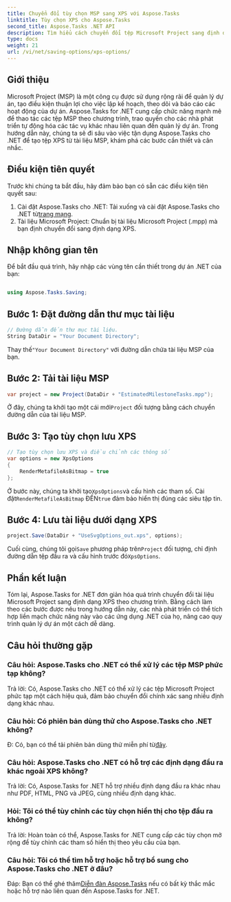 ```yaml
---
title: Chuyển đổi tùy chọn MSP sang XPS với Aspose.Tasks
linktitle: Tùy chọn XPS cho Aspose.Tasks
second_title: Aspose.Tasks .NET API
description: Tìm hiểu cách chuyển đổi tệp Microsoft Project sang định dạng XPS bằng Aspose.Tasks cho .NET. Tích hợp dễ dàng, chức năng mạnh mẽ.
type: docs
weight: 21
url: /vi/net/saving-options/xps-options/
---
```

## Giới thiệu
Microsoft Project (MSP) là một công cụ được sử dụng rộng rãi để quản lý dự án, tạo điều kiện thuận lợi cho việc lập kế hoạch, theo dõi và báo cáo các hoạt động của dự án. Aspose.Tasks for .NET cung cấp chức năng mạnh mẽ để thao tác các tệp MSP theo chương trình, trao quyền cho các nhà phát triển tự động hóa các tác vụ khác nhau liên quan đến quản lý dự án. Trong hướng dẫn này, chúng ta sẽ đi sâu vào việc tận dụng Aspose.Tasks cho .NET để tạo tệp XPS từ tài liệu MSP, khám phá các bước cần thiết và cân nhắc.
## Điều kiện tiên quyết
Trước khi chúng ta bắt đầu, hãy đảm bảo bạn có sẵn các điều kiện tiên quyết sau:
1.  Cài đặt Aspose.Tasks cho .NET: Tải xuống và cài đặt Aspose.Tasks cho .NET từ[trang mạng](https://releases.aspose.com/tasks/net/).
2. Tài liệu Microsoft Project: Chuẩn bị tài liệu Microsoft Project (.mpp) mà bạn định chuyển đổi sang định dạng XPS.

## Nhập không gian tên
Để bắt đầu quá trình, hãy nhập các vùng tên cần thiết trong dự án .NET của bạn:
```csharp

using Aspose.Tasks.Saving;
```

## Bước 1: Đặt đường dẫn thư mục tài liệu
```csharp
// Đường dẫn đến thư mục tài liệu.
String DataDir = "Your Document Directory";
```
 Thay thế`"Your Document Directory"` với đường dẫn chứa tài liệu MSP của bạn.
## Bước 2: Tải tài liệu MSP
```csharp
var project = new Project(DataDir + "EstimatedMilestoneTasks.mpp");
```
 Ở đây, chúng ta khởi tạo một cái mới`Project` đối tượng bằng cách chuyển đường dẫn của tài liệu MSP.
## Bước 3: Tạo tùy chọn lưu XPS
```csharp
// Tạo tùy chọn lưu XPS và điều chỉnh các thông số
var options = new XpsOptions
{
    RenderMetafileAsBitmap = true
};
```
 Ở bước này, chúng ta khởi tạo`XpsOptions`và cấu hình các tham số. Cài đặt`RenderMetafileAsBitmap` ĐẾN`true` đảm bảo hiển thị đúng các siêu tập tin.
## Bước 4: Lưu tài liệu dưới dạng XPS
```csharp
project.Save(DataDir + "UseSvgOptions_out.xps", options);
```
 Cuối cùng, chúng tôi gọi`Save` phương pháp trên`Project` đối tượng, chỉ định đường dẫn tệp đầu ra và cấu hình trước đó`XpsOptions`.

## Phần kết luận
Tóm lại, Aspose.Tasks for .NET đơn giản hóa quá trình chuyển đổi tài liệu Microsoft Project sang định dạng XPS theo chương trình. Bằng cách làm theo các bước được nêu trong hướng dẫn này, các nhà phát triển có thể tích hợp liền mạch chức năng này vào các ứng dụng .NET của họ, nâng cao quy trình quản lý dự án một cách dễ dàng.
## Câu hỏi thường gặp
### Câu hỏi: Aspose.Tasks cho .NET có thể xử lý các tệp MSP phức tạp không?
Trả lời: Có, Aspose.Tasks cho .NET có thể xử lý các tệp Microsoft Project phức tạp một cách hiệu quả, đảm bảo chuyển đổi chính xác sang nhiều định dạng khác nhau.
### Câu hỏi: Có phiên bản dùng thử cho Aspose.Tasks cho .NET không?
 Đ: Có, bạn có thể tải phiên bản dùng thử miễn phí từ[đây](https://releases.aspose.com/).
### Câu hỏi: Aspose.Tasks cho .NET có hỗ trợ các định dạng đầu ra khác ngoài XPS không?
Trả lời: Có, Aspose.Tasks for .NET hỗ trợ nhiều định dạng đầu ra khác nhau như PDF, HTML, PNG và JPEG, cùng nhiều định dạng khác.
### Hỏi: Tôi có thể tùy chỉnh các tùy chọn hiển thị cho tệp đầu ra không?
Trả lời: Hoàn toàn có thể, Aspose.Tasks for .NET cung cấp các tùy chọn mở rộng để tùy chỉnh các tham số hiển thị theo yêu cầu của bạn.
### Câu hỏi: Tôi có thể tìm hỗ trợ hoặc hỗ trợ bổ sung cho Aspose.Tasks cho .NET ở đâu?
 Đáp: Bạn có thể ghé thăm[Diễn đàn Aspose.Tasks](https://forum.aspose.com/c/tasks/15) nếu có bất kỳ thắc mắc hoặc hỗ trợ nào liên quan đến Aspose.Tasks for .NET.